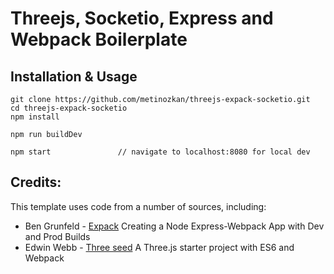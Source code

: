 # Threejs, Socketio, Express and Webpack Boilerplate

## Installation & Usage

    git clone https://github.com/metinozkan/threejs-expack-socketio.git
    cd threejs-expack-socketio
    npm install

    npm run buildDev

    npm start               // navigate to localhost:8080 for local dev

## Credits:

This template uses code from a number of sources, including:

- Ben Grunfeld - [Expack](https://binyamin.medium.com/creating-a-node-express-webpack-app-with-dev-and-prod-builds-a4962ce51334) Creating a Node Express-Webpack App with Dev and Prod Builds
- Edwin Webb - [Three seed](https://github.com/edwinwebb/three-seed/) A Three.js starter project with ES6 and Webpack
